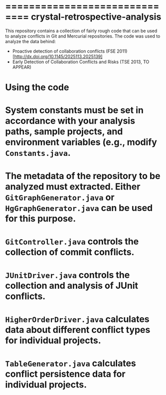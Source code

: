 ==============================
crystal-retrospective-analysis
==============================

This repository contains a collection of fairly rough code that can be used to analyze conflicts in Git and Mercurial repositories. The code was used to analyze the data behind:

* Proactive detection of collaboration conflicts (FSE 2011) [http://dx.doi.org/10.1145/2025113.2025139]
* Early Detection of Collaboration Conflicts and Risks (TSE 2013, TO APPEAR)

Using the code
==============================

# System constants must be set in accordance with your analysis paths, sample projects, and environment variables (e.g., modify `Constants.java`.
# The metadata of the repository to be analyzed must extracted. Either `GitGraphGenerator.java` or `HgGraphGenerator.java` can be used for this purpose.
# `GitController.java` controls the collection of commit conflicts.
# `JUnitDriver.java` controls the collection and analysis of JUnit conflicts.
# `HigherOrderDriver.java` calculates data about different conflict types for individual projects.
# `TableGenerator.java` calculates conflict persistence data for individual projects. 






